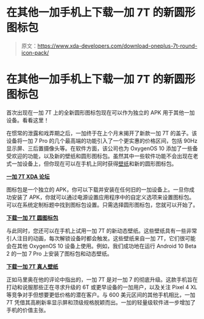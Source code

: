 # 在其他一加手机上下载一加 7T 的新圆形图标包

> 原文：<https://www.xda-developers.com/download-oneplus-7t-round-icon-pack/>

# 在其他一加手机上下载一加 7T 的新圆形图标包

首次出现在一加 7T 上的全新圆形图标包现在可以作为独立的 APK 用于其他一加设备。看看这里！

在惯常的泄露和戏弄期之后，一加终于在上个月末揭开了新款一加 7T 的盖子。该设备将一加 7 Pro 的几个最高端的功能引入了一个更实惠的价格区间，包括 90Hz 显示屏、三后置摄像头等。在软件方面，该公司也为 OxygenOS 10 添加了一些备受欢迎的功能，以及新的壁纸和圆形图标包。虽然其中一些软件功能不会出现在老式一加设备上，但你现在可以在手机上同时获得[壁纸](https://www.xda-developers.com/download-oneplus-7t-wallpapers-live-wallpapers/)和新的圆形图标包。

**[一加 7T XDA 论坛](https://forum.xda-developers.com/oneplus-7t)**

图标包是一个独立的 APK，你可以下载并安装在任何旧的一加设备上。一旦你成功安装了 APK，你就可以通过电源设置应用程序中的自定义选项来设置图标包。可以在系统定制标题中找到图标包设置。只需选择圆形图标包，您就可以开始了。

**[下载一加 7T 圆图标包](https://www.apkmirror.com/apk/oneplus-ltd/oneplus-icon-pack-2/oneplus-icon-pack-2-2-0-3-190814210751-358ab47-release/oneplus-icon-pack-2-0-3-190814210751-358ab47-android-apk-download/)**

与此同时，您还可以在手机上试用一加 7T 的新动态壁纸。这些壁纸具有一些非常引人注目的动画，每次解锁设备时都会触发。这些壁纸来自一加 7T，它们很可能会在其他 OxygenOS 10 设备上使用。例如，我们成功地在运行 Android 10 Beta 2 的一加 7 Pro 上安装了图标包和动态壁纸。

**[下载一加 7T 真人壁纸](https://androidfilehost.com/?fid=1899786940962594135)**

正如马里奥在他的评论中指出的，一加 7T 是对一加 7 的彻底升级。这款手机旨在打动和说服那些正在寻求升级的 6T 或更早设备的一加用户，以及关注 Pixel 4 XL 等竞争对手但想要更低价格的潜在客户。与 600 美元区间的其他手机相比，一加 7T 凭借其高刷新率显示屏和顶级规格脱颖而出。一加的轻量级软件进一步增加了手机的价值主张。
